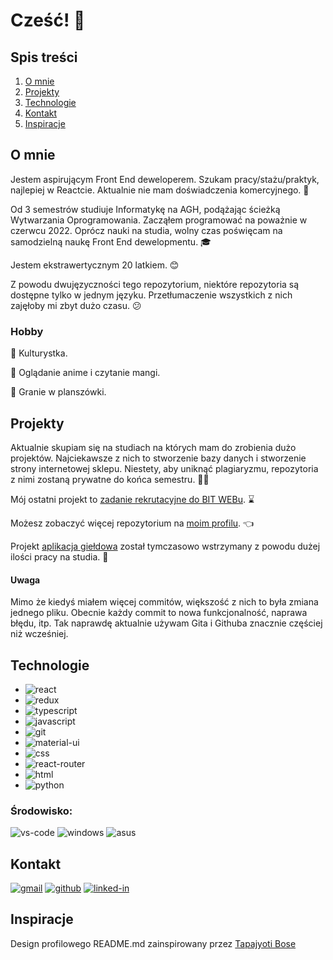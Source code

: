 # Cześć! 👋

## Spis treści

1. [O mnie](#o-mnie)
2. [Projekty](#projekty)
3. [Technologie](#technologie)
4. [Kontakt](#kontakt)
5. [Inspiracje](#inspiracje)

## O mnie

Jestem aspirującym Front End deweloperem. Szukam pracy/stażu/praktyk, najlepiej w Reactcie. Aktualnie nie mam doświadczenia komercyjnego. 🚀

Od 3 semestrów studiuje Informatykę na AGH, podążając ścieżką Wytwarzania Oprogramowania. Zacząłem programować na poważnie w czerwcu 2022.
Oprócz nauki na studia, wolny czas poświęcam na samodzielną naukę Front End dewelopmentu. 🎓

Jestem ekstrawertycznym 20 latkiem. 😊

Z powodu dwujęzyczności tego repozytorium, niektóre repozytoria są dostępne tylko w jednym języku. Przetłumaczenie wszystkich z nich zajęłoby mi zbyt dużo czasu. 😕

### Hobby

💪 Kulturystka.

🍜 Oglądanie anime i czytanie mangi.

🐲 Granie w planszówki.

## Projekty

Aktualnie skupiam się na studiach na których mam do zrobienia dużo projektów. Najciekawsze z nich to stworzenie bazy danych i stworzenie strony internetowej sklepu. Niestety, aby uniknąć plagiaryzmu, repozytoria z nimi zostaną prywatne do końca semestru. 👨‍🎓

Mój ostatni projekt to [zadanie rekrutacyjne do BIT WEBu](https://github.com/karmatys8/BIT_WEB_recruitment_task). ⌛

Możesz zobaczyć więcej repozytorium na [moim profilu](https://github.com/karmatys8?tab=repositories). 👈

Projekt [aplikacja giełdowa](https://github.com/karmatys8/stock-market-dashboard) został tymczasowo wstrzymany z powodu dużej ilości pracy na studia. 📆

#### Uwaga

Mimo że kiedyś miałem więcej commitów, większość z nich to była zmiana jednego pliku. Obecnie każdy commit to nowa funkcjonalność, naprawa błędu, itp.
Tak naprawdę aktualnie używam Gita i Githuba znacznie częściej niż wcześniej.

## Technologie

* ![react](https://img.shields.io/badge/React-20232A?style=for-the-badge&logo=react&logoColor=61DAFB)
* ![redux](https://img.shields.io/badge/Redux-593D88?style=for-the-badge&logo=redux&logoColor=764ABC)
* ![typescript](https://img.shields.io/badge/TypeScript-3178C6?style=for-the-badge&logo=typescript&logoColor=white)
* ![javascript](https://img.shields.io/badge/JavaScript-323330?style=for-the-badge&logo=javascript&logoColor=F7DF1E)
* ![git](https://img.shields.io/badge/Git-323330?style=for-the-badge&logo=git&logoColor=F05032)
* ![material-ui](https://img.shields.io/badge/Material_UI-0081CB?style=for-the-badge&logo=mui&logoColor=white)
* ![css](https://img.shields.io/badge/CSS3-1572B6?style=for-the-badge&logo=css3&logoColor=white)
* ![react-router](https://img.shields.io/badge/React_Router-1572B6?style=for-the-badge&logo=react-router&logoColor=CA4245)
* ![html](https://img.shields.io/badge/HTML5-E34F26?style=for-the-badge&logo=html5&logoColor=white)
* ![python](https://img.shields.io/badge/Python-3776AB?style=for-the-badge&logo=python&logoColor=white)

### Środowisko:

![vs-code](https://img.shields.io/badge/VS_Code-007ACC?style=for-the-badge&logo=Visual-Studio-Code&logoColor=white)
![windows](https://img.shields.io/badge/Windows_10-0078D6?style=for-the-badge&logo=windows&logoColor=white)
![asus](https://img.shields.io/badge/ASUS-0078D6?style=for-the-badge&logo=asus&logoColor=000000)

## Kontakt

[![gmail](https://img.shields.io/badge/Gmail-D14836?style=for-the-badge&logo=Gmail&logoColor=white)](mailto:karmatys888@gmail.com)
[![github](https://img.shields.io/badge/GitHub-000000?style=for-the-badge&logo=GitHub&logoColor=white)](https://github.com/karmatys8)
[![linked-in](https://img.shields.io/badge/Linked_In-0077B5?style=for-the-badge&logo=LinkedIn&logoColor=white)](https://www.linkedin.com/in/karmatys)

## Inspiracje

Design profilowego README.md zainspirowany przez [Tapajyoti Bose](https://github.com/ruppysuppy)
